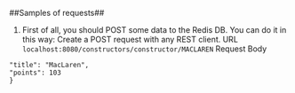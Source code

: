 

##Samples of requests##
1. First of all, you should POST some data to the Redis DB. You can do it in this way:
Create a POST request with any REST client. 
URL
```localhost:8080/constructors/constructor/MACLAREN``` 
Request Body
```{
"title": "MacLaren",
"points": 103
}


